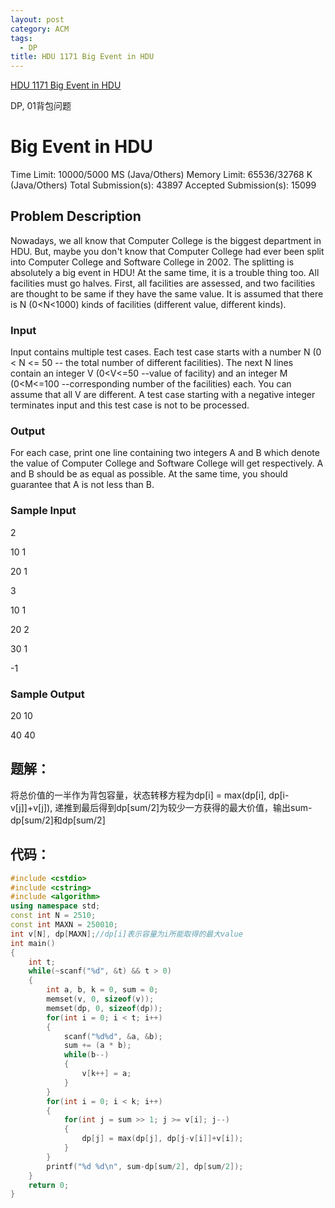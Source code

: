 ```yaml
---
layout: post
category: ACM
tags:
  - DP
title: HDU 1171 Big Event in HDU
---
```


[HDU 1171 Big Event in HDU](http://acm.hdu.edu.cn/showproblem.php?pid=1171)

DP, 01背包问题

<!--more-->

# Big Event in HDU

Time Limit: 10000/5000 MS (Java/Others)    Memory Limit: 65536/32768 K (Java/Others)
Total Submission(s): 43897    Accepted Submission(s): 15099


## Problem Description
Nowadays, we all know that Computer College is the biggest department in HDU. But, maybe you don't know that Computer College had ever been split into Computer College and Software College in 2002.
The splitting is absolutely a big event in HDU! At the same time, it is a trouble thing too. All facilities must go halves. First, all facilities are assessed, and two facilities are thought to be same if they have the same value. It is assumed that there is N (0<N<1000) kinds of facilities (different value, different kinds).
 

### Input
Input contains multiple test cases. Each test case starts with a number N (0 < N <= 50 -- the total number of different facilities). The next N lines contain an integer V (0<V<=50 --value of facility) and an integer M (0<M<=100 --corresponding number of the facilities) each. You can assume that all V are different.
A test case starting with a negative integer terminates input and this test case is not to be processed.
 

### Output
For each case, print one line containing two integers A and B which denote the value of Computer College and Software College will get respectively. A and B should be as equal as possible. At the same time, you should guarantee that A is not less than B.
 

### Sample Input
2

10 1

20 1

3

10 1 

20 2

30 1

-1
 

### Sample Output
20 10

40 40
 

## 题解：
将总价值的一半作为背包容量，状态转移方程为dp[i] = max(dp[i], dp[i-v[j]]+v[j]),
递推到最后得到dp[sum/2]为较少一方获得的最大价值，输出sum-dp[sum/2]和dp[sum/2]



## 代码：
```c++
#include <cstdio>
#include <cstring>
#include <algorithm>
using namespace std;
const int N = 2510;
const int MAXN = 250010;
int v[N], dp[MAXN];//dp[i]表示容量为i所能取得的最大value
int main()
{
    int t;
    while(~scanf("%d", &t) && t > 0)
    {
        int a, b, k = 0, sum = 0;
        memset(v, 0, sizeof(v));
        memset(dp, 0, sizeof(dp));
        for(int i = 0; i < t; i++)
        {
            scanf("%d%d", &a, &b);
            sum += (a * b);
            while(b--)
            {
                v[k++] = a;
            }
        }
        for(int i = 0; i < k; i++)
        {
            for(int j = sum >> 1; j >= v[i]; j--)
            {
                dp[j] = max(dp[j], dp[j-v[i]]+v[i]);
            }
        }
        printf("%d %d\n", sum-dp[sum/2], dp[sum/2]);
    }
    return 0;
}
```
